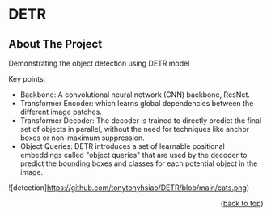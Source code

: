 # DETR

<!-- ABOUT THE PROJECT -->
## About The Project



Demonstrating the object detection using DETR model

Key points:
* Backbone: A convolutional neural network (CNN) backbone, ResNet.
* Transformer Encoder: which learns global dependencies between the different image patches.
* Transformer Decoder: The decoder is trained to directly predict the final set of objects in parallel, without the need for techniques like anchor boxes or non-maximum suppression.
* Object Queries: DETR introduces a set of learnable positional embeddings called "object queries" that are used by the decoder to predict the bounding boxes and classes for each potential object in the image.


![detection]https://github.com/tonytonyhsiao/DETR/blob/main/cats.png)


<p align="right">(<a href="#readme-top">back to top</a>)</p>
